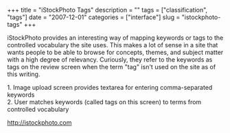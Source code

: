 +++
title = "iStockPhoto Tags"
description = ""
tags = ["classification", "tags"]
date = "2007-12-01"
categories = ["interface"]
slug = "istockphoto-tags"
+++


<p>iStockPhoto provides an interesting way of mapping keywords or tags to the controlled vocabulary the site uses. This makes a lot of sense in a site that wants people to be able to browse for concepts, themes, and subject matter with a high degree of relevancy. Curiously, they refer to the keywords as tags on the review screen when the term "tag" isn't used on the site as of this writing.</p>
<div id="screens-full" class="clear"><div class="caption">1. Image upload screen provides textarea for entering comma-separated keywords</div><div class="fullimg clear"><a href="/media/interface/istockphoto-tags-1.png" class="group" rel="group" title="1. Image upload screen provides textarea for entering comma-separated keywords"><img src="/media/interface/istockphoto-tags-1.png" alt="" class="img-responsive"></a></div></div><div id="screens-full" class="clear"><div class="caption">2. User matches keywords (called tags on this screen) to terms from controlled vocabulary</div><div class="fullimg clear"><a href="/media/interface/istockphoto-tags-2.png" class="group" rel="group" title="2. User matches keywords (called tags on this screen) to terms from controlled vocabulary"><img src="/media/interface/istockphoto-tags-2.png" alt="" class="img-responsive"></a></div></div>        
<p><a href="http://istockphoto.com/">http://istockphoto.com</a></p>


